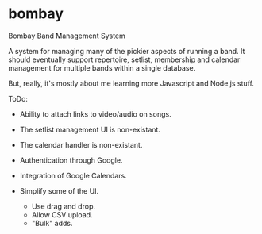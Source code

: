 bombay
======

Bombay Band Management System

A system for managing many of the pickier aspects of running a band.  It should eventually support repertoire,
setlist, membership and calendar management for multiple bands within a single database.

But, really, it's mostly about me learning more Javascript and Node.js stuff.

ToDo:
- Ability to attach links to video/audio on songs.

- The setlist management UI is non-existant.
- The calendar handler is non-existant.
- Authentication through Google.
- Integration of Google Calendars.
- Simplify some of the UI.
  - Use drag and drop.
  - Allow CSV upload.
  - "Bulk" adds.

